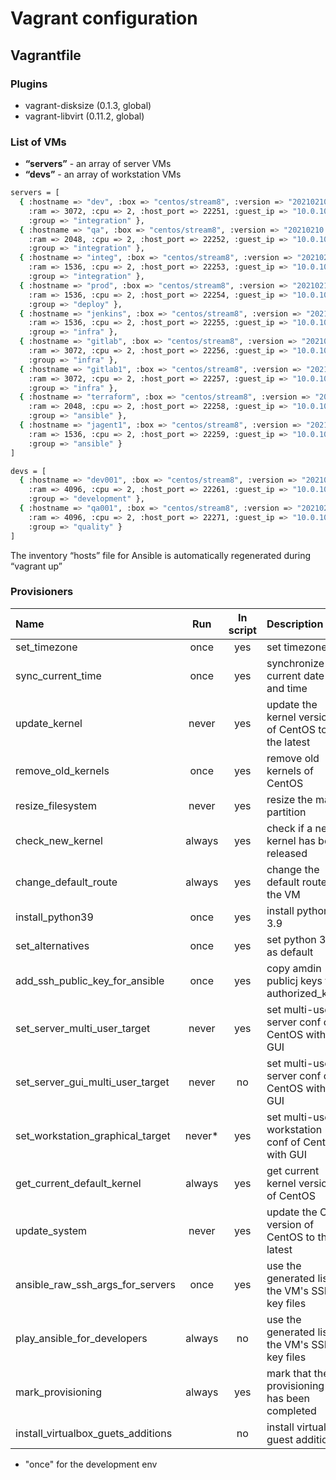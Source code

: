 # Vagrant configuration


## Vagrantfile


### Plugins

* vagrant-disksize (0.1.3, global)
* vagrant-libvirt (0.11.2, global)

### List of VMs

* **“servers”** - an array of server VMs
* **“devs”** - an array of workstation VMs


```bash
servers = [
  { :hostname => "dev", :box => "centos/stream8", :version => "20210210.0",
    :ram => 3072, :cpu => 2, :host_port => 22251, :guest_ip => "10.0.10.51",
    :group => "integration" },
  { :hostname => "qa", :box => "centos/stream8", :version => "20210210.0",
    :ram => 2048, :cpu => 2, :host_port => 22252, :guest_ip => "10.0.10.52",
    :group => "integration" },
  { :hostname => "integ", :box => "centos/stream8", :version => "20210210.0",
    :ram => 1536, :cpu => 2, :host_port => 22253, :guest_ip => "10.0.10.53",
    :group => "integration" },
  { :hostname => "prod", :box => "centos/stream8", :version => "20210210.0",
    :ram => 1536, :cpu => 2, :host_port => 22254, :guest_ip => "10.0.10.54",
    :group => "deploy" },
  { :hostname => "jenkins", :box => "centos/stream8", :version => "20210210.0",
    :ram => 1536, :cpu => 2, :host_port => 22255, :guest_ip => "10.0.10.55",
    :group => "infra" },
  { :hostname => "gitlab", :box => "centos/stream8", :version => "20210210.0",
    :ram => 3072, :cpu => 2, :host_port => 22256, :guest_ip => "10.0.10.56",
    :group => "infra" },
  { :hostname => "gitlab1", :box => "centos/stream8", :version => "20210210.0",
    :ram => 3072, :cpu => 2, :host_port => 22257, :guest_ip => "10.0.10.57",
    :group => "infra" },
  { :hostname => "terraform", :box => "centos/stream8", :version => "20210210.0",
    :ram => 2048, :cpu => 2, :host_port => 22258, :guest_ip => "10.0.10.58",
    :group => "ansible" },
  { :hostname => "jagent1", :box => "centos/stream8", :version => "20210210.0",
    :ram => 1536, :cpu => 2, :host_port => 22259, :guest_ip => "10.0.10.59",
    :group => "ansible" }
]

devs = [
  { :hostname => "dev001", :box => "centos/stream8", :version => "20210210.0",
    :ram => 4096, :cpu => 2, :host_port => 22261, :guest_ip => "10.0.10.61",
    :group => "development" },
  { :hostname => "qa001", :box => "centos/stream8", :version => "20210210.0",
    :ram => 4096, :cpu => 2, :host_port => 22271, :guest_ip => "10.0.10.71",
    :group => "quality" }
]
```

The inventory “hosts” file for Ansible is automatically regenerated during “vagrant up”


### Provisioners


| Name                               | Run     | In script | Description                         |
|:-----------------------------------|:-------:|:---------:|:------------------------------------|
| set_timezone                       | once    | yes | set timezone |
| sync_current_time                  | once    | yes | synchronize current date and time |
| update_kernel                      | never   | yes | update the kernel version of CentOS to the latest |
| remove_old_kernels                 | once    | yes | remove old kernels of CentOS |
| resize_filesystem                  | never   | yes | resize the main partition |
| check_new_kernel                   | always  | yes | check if a new kernel has been released |
| change_default_route               | always  | yes | change the default route for the VM |
| install_python39                   | once    | yes | install python 3.9 |
| set_alternatives                   | once    | yes | set python 3.9 as default |
| add_ssh_public_key_for_ansible     | once    | yes | copy amdin publicj keys to authorized_keys |
| set_server_multi_user_target       | never   | yes | set multi-user server conf of CentOS without GUI |
| set_server_gui_multi_user_target   | never   | no  | set multi-user server conf of CentOS with GUI |
| set_workstation_graphical_target   | never*  | yes | set multi-user workstation conf of CentOS with GUI |
| get_current_default_kernel         | always  | yes | get current kernel version of CentOS |
| update_system                      | never   | yes | update the OS version of CentOS to the latest |
| ansible_raw_ssh_args_for_servers   | once    | yes | use the generated list of the VM's SSH key files |
| play_ansible_for_developers        | always  | no  | use the generated list of the VM's SSH key files |
| mark_provisioning                  | always  | yes | mark that the provisioning has been completed |
| install_virtualbox_guets_additions |         | no  | install virtualbox guest additions |


* "once" for the development env